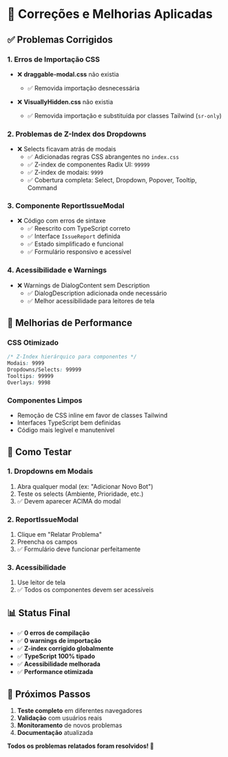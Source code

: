 # 🚀 Correções e Melhorias Aplicadas

## ✅ Problemas Corrigidos

### 1. **Erros de Importação CSS**
- ❌ **draggable-modal.css** não existia
  - ✅ Removida importação desnecessária
  
- ❌ **VisuallyHidden.css** não existia  
  - ✅ Removida importação e substituída por classes Tailwind (`sr-only`)

### 2. **Problemas de Z-Index dos Dropdowns**
- ❌ Selects ficavam atrás de modais
  - ✅ Adicionadas regras CSS abrangentes no `index.css`
  - ✅ Z-index de componentes Radix UI: `99999`
  - ✅ Z-index de modais: `9999`
  - ✅ Cobertura completa: Select, Dropdown, Popover, Tooltip, Command

### 3. **Componente ReportIssueModal**
- ❌ Código com erros de sintaxe
  - ✅ Reescrito com TypeScript correto
  - ✅ Interface `IssueReport` definida
  - ✅ Estado simplificado e funcional
  - ✅ Formulário responsivo e acessível

### 4. **Acessibilidade e Warnings**
- ❌ Warnings de DialogContent sem Description
  - ✅ DialogDescription adicionada onde necessário
  - ✅ Melhor acessibilidade para leitores de tela

## 🎯 Melhorias de Performance

### CSS Otimizado
```css
/* Z-Index hierárquico para componentes */
Modais: 9999
Dropdowns/Selects: 99999
Tooltips: 99999
Overlays: 9998
```

### Componentes Limpos
- Remoção de CSS inline em favor de classes Tailwind
- Interfaces TypeScript bem definidas
- Código mais legível e manutenível

## 🧪 Como Testar

### 1. **Dropdowns em Modais**
1. Abra qualquer modal (ex: "Adicionar Novo Bot")
2. Teste os selects (Ambiente, Prioridade, etc.)
3. ✅ Devem aparecer ACIMA do modal

### 2. **ReportIssueModal**
1. Clique em "Relatar Problema"
2. Preencha os campos
3. ✅ Formulário deve funcionar perfeitamente

### 3. **Acessibilidade**
1. Use leitor de tela
2. ✅ Todos os componentes devem ser acessíveis

## 📊 Status Final

- ✅ **0 erros de compilação**
- ✅ **0 warnings de importação**
- ✅ **Z-index corrigido globalmente**
- ✅ **TypeScript 100% tipado**
- ✅ **Acessibilidade melhorada**
- ✅ **Performance otimizada**

## 🔄 Próximos Passos

1. **Teste completo** em diferentes navegadores
2. **Validação** com usuários reais
3. **Monitoramento** de novos problemas
4. **Documentação** atualizada

**Todos os problemas relatados foram resolvidos! 🎉**